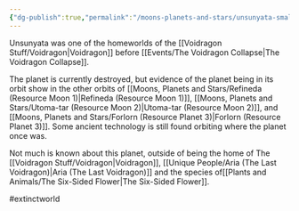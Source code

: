 ```yaml
---
{"dg-publish":true,"permalink":"/moons-planets-and-stars/unsunyata-smallest-extinct-voidragon-homeworld/"}
---
```


Unsunyata was one of the homeworlds of the [[Voidragon Stuff/Voidragon\|Voidragon]] before [[Events/The Voidragon Collapse\|The Voidragon Collapse]].

The planet is currently destroyed, but evidence of the planet being in its orbit show in the other orbits of [[Moons, Planets and Stars/Refineda (Resource Moon 1)\|Refineda (Resource Moon 1)]], [[Moons, Planets and Stars/Utoma-tar (Resource Moon 2)\|Utoma-tar (Resource Moon 2)]], and [[Moons, Planets and Stars/Forlorn (Resource Planet 3)\|Forlorn (Resource Planet 3)]]. Some ancient technology is still found orbiting where the planet once was. 

Not much is known about this planet, outside of being the home of The [[Voidragon Stuff/Voidragon\|Voidragon]], [[Unique People/Aria (The Last Voidragon)\|Aria (The Last Voidragon)]] and the species of[[Plants and Animals/The Six-Sided Flower\|The Six-Sided Flower]].

#extinctworld 